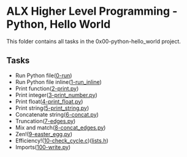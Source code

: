 # ALX Higher Level Programming - Python, Hello World

This folder contains all tasks in the 0x00-python-hello_world project.

## Tasks

- Run Python file([0-run](https://github.com/MaxTheDreaded/alx-higher_level_programming/blob/main/0x00-python-hello_world/0-run))
- Run Python file inline([1-run_inline](./1-run_inline))
- Print function([2-print.py](./2-print.py))
- Print integer([3-print_number.py](./3-print_number.py))
- Print float([4-print_float.py](./4-print_float.py))
- Print string([5-print_string.py](./5-print_string.py))
- Concatenate string([6-concat.py](./6-concat.py))
- Truncation([7-edges.py](./7-edges.py))
- Mix and match([8-concat_edges.py](./8-concat_edges.py))
- Zen!([9-easter_egg.py](./9-easter_egg.py))
- Efficiency!([10-check_cycle.c](./10-check_cycle.c))([lists.h](./lists.h))
- Imports([100-write.py](./100-write.py))
